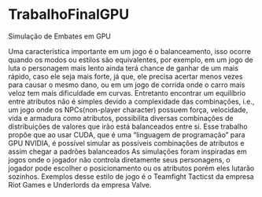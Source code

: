 # TrabalhoFinalGPU
Simulação de Embates em GPU

Uma característica importante em um jogo é o balanceamento, isso ocorre quando os modos ou estilos são equivalentes, por exemplo, em um jogo de luta o personagem mais lento ainda terá chance de ganhar de um mais rápido, caso ele seja mais forte, já que, ele precisa acertar menos vezes para causar o mesmo dano, ou em um jogo de corrida onde o carro mais veloz tem mais dificuldade em curvas.
Entretanto encontrar um equilíbrio entre atributos não é simples devido  a complexidade das combinações, i.e., um jogo onde os NPCs(non-player character) possuem força, velocidade, vida e armadura como atributos, possibilita diversas combinações de distribuições de valores que irão está balanceados entre si.
Esse trabalho propõe que ao usar CUDA, que é uma “linguagem de programação” para GPU NVIDIA, é possível simular as possíveis combinações de atributos e assim chegar a padrões balanceados 
As simulações foram inspiradas em jogos onde o jogador não controla diretamente seus personagens, o jogador pode escolher o posicionamento ou os atributos porém eles lutarão sozinhos. Exemplos desse estilo de jogo é o Teamfight Tacticst da empresa Riot Games e Underlords da empresa Valve.

